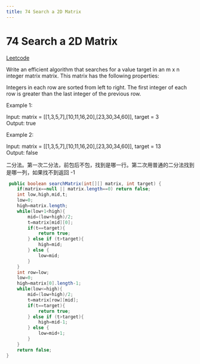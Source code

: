 ```yaml
---
title: 74 Search a 2D Matrix
---
```


# 74 Search a 2D Matrix

[Leetcode](https://leetcode.com/problems/search-a-2d-matrix/)

Write an efficient algorithm that searches for a value target in an m x n integer matrix matrix. This matrix has the following properties:

Integers in each row are sorted from left to right.
The first integer of each row is greater than the last integer of the previous row.
 

Example 1:


Input: matrix = [[1,3,5,7],[10,11,16,20],[23,30,34,60]], target = 3  
Output: true  

Example 2:

Input: matrix = [[1,3,5,7],[10,11,16,20],[23,30,34,60]], target = 13  
Output: false  

二分法。第一次二分法，前包后不包，找到是哪一行。第二次用普通的二分法找到是哪一列，如果找不到返回 -1

```java
 public boolean searchMatrix(int[][] matrix, int target) {
    if(matrix==null || matrix.length==0) return false;
    int low,high,mid,t;
    low=0;
    high=matrix.length;
    while(low+1<high){
        mid=(low+high)/2;
        t=matrix[mid][0];
        if(t==target){
            return true;
        } else if (t>target){
            high=mid;
        } else {
            low=mid;
        }
    }
    int row=low;
    low=0;
    high=matrix[0].length-1;
    while(low<=high){
        mid=(low+high)/2;
        t=matrix[row][mid];
        if(t==target){
            return true;
        } else if (t>target){
            high=mid-1;
        } else {
            low=mid+1;
        }
    }
    return false;
}
```